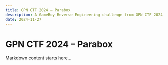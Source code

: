 ```yaml
---
title: GPN CTF 2024 – Parabox
description: A GameBoy Reverse Engineering challenge from GPN CTF 2024.
date: 2024-11-27
---
```


# GPN CTF 2024 – Parabox

Markdown content starts here...
